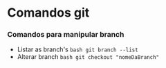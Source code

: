 # Comandos git

### Comandos para manipular branch
* Listar as branch's
``bash
git branch --list
``
* Alterar branch
``bash
git checkout "nomeDaBranch"
``
